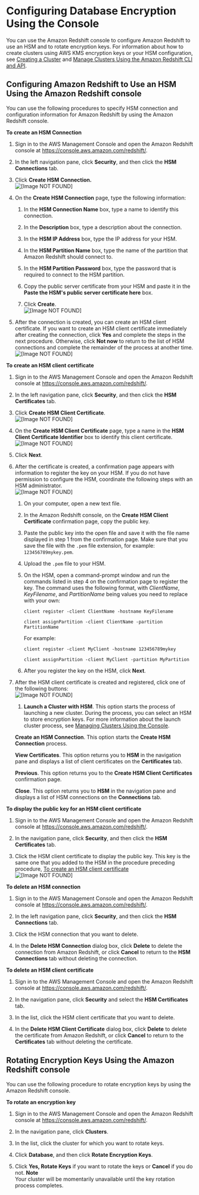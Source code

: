 # Configuring Database Encryption Using the Console<a name="configuring-db-encryption-console"></a>

You can use the Amazon Redshift console to configure Amazon Redshift to use an HSM and to rotate encryption keys\. For information about how to create clusters using AWS KMS encryption keys or your HSM configuration, see [Creating a Cluster](managing-clusters-console.md#create-cluster) and [Manage Clusters Using the Amazon Redshift CLI and API](manage-clusters-api-cli.md)\.

## Configuring Amazon Redshift to Use an HSM Using the Amazon Redshift console<a name="manage-HSM-console"></a>

You can use the following procedures to specify HSM connection and configuration information for Amazon Redshift by using the Amazon Redshift console\.<a name="create-hsm-connection-task"></a>

**To create an HSM Connection**

1. Sign in to the AWS Management Console and open the Amazon Redshift console at [https://console\.aws\.amazon\.com/redshift/](https://console.aws.amazon.com/redshift/)\.

1. In the left navigation pane, click **Security**, and then click the **HSM Connections** tab\.

1. Click **Create HSM Connection\.**  
![\[Image NOT FOUND\]](http://docs.aws.amazon.com/redshift/latest/mgmt/images/hsm-connections-00.png)

1. On the **Create HSM Connection** page, type the following information:

   1. In the **HSM Connection Name** box, type a name to identify this connection\.

   1. In the **Description** box, type a description about the connection\.

   1. In the **HSM IP Address** box, type the IP address for your HSM\.

   1. In the **HSM Partition Name** box, type the name of the partition that Amazon Redshift should connect to\.

   1. In the **HSM Partition Password** box, type the password that is required to connect to the HSM partition\.

   1. Copy the public server certificate from your HSM and paste it in the **Paste the HSM's public server certificate here** box\.

   1. Click **Create**\.  
![\[Image NOT FOUND\]](http://docs.aws.amazon.com/redshift/latest/mgmt/images/hsm-connections-create-01.png)

1. After the connection is created, you can create an HSM client certificate\. If you want to create an HSM client certificate immediately after creating the connection, click **Yes** and complete the steps in the next procedure\. Otherwise, click **Not now** to return to the list of HSM connections and complete the remainder of the process at another time\.  
![\[Image NOT FOUND\]](http://docs.aws.amazon.com/redshift/latest/mgmt/images/hsm-connections-create-02.png)<a name="create-hsm-client-cert-task"></a>

**To create an HSM client certificate**

1. Sign in to the AWS Management Console and open the Amazon Redshift console at [https://console\.aws\.amazon\.com/redshift/](https://console.aws.amazon.com/redshift/)\.

1. In the left navigation pane, click **Security**, and then click the **HSM Certificates** tab\.

1. Click **Create HSM Client Certificate**\.  
![\[Image NOT FOUND\]](http://docs.aws.amazon.com/redshift/latest/mgmt/images/hsm-client-cert-00.png)

1. On the **Create HSM Client Certificate** page, type a name in the **HSM Client Certificate Identifier** box to identify this client certificate\.  
![\[Image NOT FOUND\]](http://docs.aws.amazon.com/redshift/latest/mgmt/images/hsm-client-cert-create-01.png)

1. Click **Next**\.

1. After the certificate is created, a confirmation page appears with information to register the key on your HSM\. If you do not have permission to configure the HSM, coordinate the following steps with an HSM administrator\.  
![\[Image NOT FOUND\]](http://docs.aws.amazon.com/redshift/latest/mgmt/images/hsm-client-cert-create-02.png)

   1. On your computer, open a new text file\.

   1. In the Amazon Redshift console, on the **Create HSM Client Certificate** confirmation page, copy the public key\.

   1. Paste the public key into the open file and save it with the file name displayed in step 1 from the confirmation page\. Make sure that you save the file with the `.pem` file extension, for example: `123456789mykey.pem`\.

   1. Upload the `.pem` file to your HSM\.

   1. On the HSM, open a command\-prompt window and run the commands listed in step 4 on the confirmation page to register the key\. The command uses the following format, with *ClientName*, *KeyFilename*, and *PartitionName* being values you need to replace with your own:

      `client register -client ClientName -hostname KeyFilename`

      `client assignPartition -client ClientName -partition PartitionName`

      For example:

      `client register -client MyClient -hostname 123456789mykey`

      `client assignPartition -client MyClient -partition MyPartition`

   1. After you register the key on the HSM, click **Next**\.

1. After the HSM client certificate is created and registered, click one of the following buttons:  
![\[Image NOT FOUND\]](http://docs.aws.amazon.com/redshift/latest/mgmt/images/hsm-client-cert-create-03.png)

   1. **Launch a Cluster with HSM**\. This option starts the process of launching a new cluster\. During the process, you can select an HSM to store encryption keys\. For more information about the launch cluster process, see [Managing Clusters Using the Console](managing-clusters-console.md)\.

     **Create an HSM Connection**\. This option starts the **Create HSM Connection** process\.

     **View Certificates**\. This option returns you to **HSM** in the navigation pane and displays a list of client certificates on the **Certificates** tab\.

     **Previous**\. This option returns you to the **Create HSM Client Certificates** confirmation page\.

     **Close**\. This option returns you to **HSM** in the navigation pane and displays a list of HSM connections on the **Connections** tab\.<a name="display-hsm-client-cert-task"></a>

**To display the public key for an HSM client certificate**

1. Sign in to the AWS Management Console and open the Amazon Redshift console at [https://console\.aws\.amazon\.com/redshift/](https://console.aws.amazon.com/redshift/)\.

1.  In the navigation pane, click **Security**, and then click the **HSM Certificates** tab\. 

1. Click the HSM client certificate to display the public key\. This key is the same one that you added to the HSM in the procedure preceding procedure, [To create an HSM client certificate](#create-hsm-client-cert-task)   
![\[Image NOT FOUND\]](http://docs.aws.amazon.com/redshift/latest/mgmt/images/hsm-client-cert-details.png)<a name="delete-hsm-connection-task"></a>

**To delete an HSM connection**

1. Sign in to the AWS Management Console and open the Amazon Redshift console at [https://console\.aws\.amazon\.com/redshift/](https://console.aws.amazon.com/redshift/)\.

1. In the left navigation pane, click **Security**, and then click the **HSM Connections** tab\.

1. Click the HSM connection that you want to delete\.

1. In the **Delete HSM Connection** dialog box, click **Delete** to delete the connection from Amazon Redshift, or click **Cancel** to return to the **HSM Connections** tab without deleting the connection\.<a name="delete-hsm-client-cert-task"></a>

**To delete an HSM client certificate**

1. Sign in to the AWS Management Console and open the Amazon Redshift console at [https://console\.aws\.amazon\.com/redshift/](https://console.aws.amazon.com/redshift/)\.

1. In the navigation pane, click **Security** and select the **HSM Certificates** tab\.

1. In the list, click the HSM client certificate that you want to delete\.

1. In the **Delete HSM Client Certificate** dialog box, click **Delete** to delete the certificate from Amazon Redshift, or click **Cancel** to return to the **Certificates** tab without deleting the certificate\.

## Rotating Encryption Keys Using the Amazon Redshift console<a name="manage-key-rotation-console"></a>

You can use the following procedure to rotate encryption keys by using the Amazon Redshift console\.<a name="rotate-encryption-key-task"></a>

**To rotate an encryption key**

1. Sign in to the AWS Management Console and open the Amazon Redshift console at [https://console\.aws\.amazon\.com/redshift/](https://console.aws.amazon.com/redshift/)\.

1. In the navigation pane, click **Clusters**\.

1. In the list, click the cluster for which you want to rotate keys\.

1. Click **Database**, and then click **Rotate Encryption Keys**\.

1. Click **Yes, Rotate Keys** if you want to rotate the keys or **Cancel** if you do not\.
**Note**  
Your cluster will be momentarily unavailable until the key rotation process completes\.